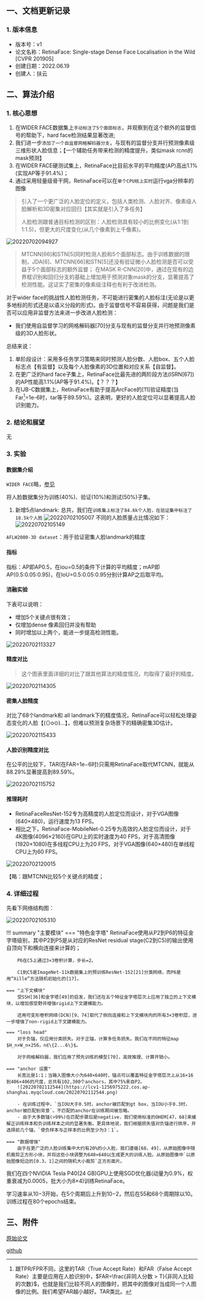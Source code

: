 ## 一、文档更新记录
### 1. 版本信息
- 版本号：v1
- 论文名称：RetinaFace: Single-stage Dense Face Localisation in the Wild [CVPR 201905]
- 创建日期：2022.06.19
- 创建人：扶云

## 二、算法介绍
### 1. 核心思想


1. 在WIDER FACE数据集上`手动标注了5个面部标志`，并观察到在这个额外的监督信号的帮助下，hard face检测结果显著改进;
2. 我们进一步`添加了一个自监督网格解码器分支`，与现有的监督分支并行预测像素级三维形状人脸信息；【一个辅助任务带来检测的精度提升，类似mask rcnn的mask预测】
3. 在WIDER FACE硬测试集上，RetinaFace比目前水平的平均精度(AP)高出1.1%(实现AP等于91.4%)；
4. 通过采用轻量级骨干网，RetinaFace可以在`单个CPU核上实时`运行vga分辨率的图像

> 引入了一个更广泛的人脸定位的定义，包括人类检测、人脸对齐、像素级人脸解析和3D密集对应回归【其实就是引入了多任务】
> 
> 人脸检测跟普通目标检测的区别：人脸检测具有较小的比例变化(从1:1到1:1.5)，但更大的尺度变化(从几个像素到上千像素)。


![20220702094927](https://lcv1-1256975222.cos.ap-shanghai.myqcloud.com/20220702094927.png)

> MTCNN[66]和STN[5]同时检测人脸和5个面部标志。由于训练数据的限制，JDA[6]、MTCNN[66]和STN[5]还没有验证微小人脸检测是否可以受益于5个面部标志的额外监督；
> 在MASK R-CNN[20]中，通过在现有的边界框识别和回归分支的基础上增加用于预测对象mask的分支，显著提高了检测性能。这证实了密集的像素级注释也有利于改进检测。

对于wider face的挑战性人脸检测任务，不可能进行密集的人脸标注(无论是以更多地标的形式还是以语义分段的形式)。由于监督信号不容易获得，问题是我们是否可以应用非监督方法来进一步改进人脸检测：

- 我们使用自监督学习的网格解码器[70]分支与现有的监督分支并行地预测像素级的3D人脸形状。

总结来说：

1. 单阶段设计：采用多任务学习策略来同时预测人脸分数、人脸box、五个人脸标志点【有监督】以及每个人脸像素的3D位置和对应关系【自监督】。
2. 在更广泛的hard face子集上，RetinaFace比最先进的两阶段方法(ISRN[67])的AP性能高1.1%(AP等于91.4%)。【？？？】
3. 在IJB-C数据集上，RetinaFace有助于提高ArcFace的[11]验证精度(当Far[^1]=1e-6时，tar等于89.59%)。这表明，更好的人脸定位可以显著提高人脸识别能力。


### 2. 结论和展望

无


### 3. 实验
#### 数据集介绍
`WIDER FACE`略，[参见](/精读/20220608-SCRFD-样本和计算重分配/#_3)

将人脸数据集分为训练(40%)、验证(10%)和测试(50%)子集。

1. 新增5点landmark: 总共，我们在`训练集上标注了84.6k个人脸，在验证集中标注了18.5k个人脸`
   ![20220702105007](https://lcv1-1256975222.cos.ap-shanghai.myqcloud.com/20220702105007.png)
   不同的人脸质量占比情况如下：
   ![20220702105149](https://lcv1-1256975222.cos.ap-shanghai.myqcloud.com/20220702105149.png)
   

`AFLW2000-3D dataset`：用于验证密集人脸landmark的精度

#### 指标

指标：AP即AP0.5，在iou=0.5的条件下计算的平均精度；mAP即AP(0.5:0.05:0.95)，在IoU=0.5:0.05:0.95分别计算AP之后取平均。

#### 消融实验
下表可以说明：

- 增加5个关键点很有效；
- 仅增加dense 像素回归并没有帮助
- 同时增加以上两个，能进一步提高检测性能。
  
![20220702113327](https://lcv1-1256975222.cos.ap-shanghai.myqcloud.com/20220702113327.png)

#### 精度对比

> 这个图表里面详细的对比了跟其他算法的精度情况，均取得了最好的精度。

![20220702114305](https://lcv1-1256975222.cos.ap-shanghai.myqcloud.com/20220702114305.png)


#### 密集人脸精度

对比了68个landmark和 all landmark下的精度情况，RetinaFace可以轻松处理姿态变化的人脸【(⊙o⊙)…】，但难以预测复杂场景下的精确密集3D估计。

![20220702115433](https://lcv1-1256975222.cos.ap-shanghai.myqcloud.com/20220702115433.png)

#### 人脸识别精度对比

在公平的比较下，TAR(在FAR=1e−6时)只需用RetinaFace取代MTCNN，就能从88.29%显著提高到89.59%。

![20220702115752](https://lcv1-1256975222.cos.ap-shanghai.myqcloud.com/20220702115752.png)

#### 推理耗时

- RetinaFaceResNet-152专为高精度的人脸定位而设计，对于VGA图像(640×480)，运行速度为13 FPS。
- 相比之下，RetinaFace-MobileNet-0.25专为高效的人脸定位而设计，对于4K图像(4096×2160)在GPU上的实时速度为40 FPS，对于高清图像(1920×1080)在多线程CPU上为20 FPS，对于VGA图像(640×480)在单线程CPU上为60 FPS。

![20220702120015](https://lcv1-1256975222.cos.ap-shanghai.myqcloud.com/20220702120015.png)

【略：跟MTCNN比较5个关键点的精度；

### 4. 详细过程

先看下网络结构图：

![20220702105310](https://lcv1-1256975222.cos.ap-shanghai.myqcloud.com/20220702105310.png)

!!! summary "主要模块"
    === "特色金字塔"
        RetinaFace使用从P2到P6的特征金字塔级别，其中P2到P5是从对应的ResNet residual stage(C2到C5)的输出使用自顶向下和横向连接来计算的；

        P6在C5上通过3×3卷积计算，步长=2。

        C1到C5是ImageNet-11k数据集上的预训练ResNet-152[21]分类网络，而P6是用“Xille”方法随机初始化的[17]。

    === "上下文模块"
        受SSH[36]和金字塔[49]的启发，我们还在五个特征金字塔层次上应用了独立的上下文模块，以增加感受野并增强rigid上下文建模能力。
        
        还用可变形卷积网络(DCN)[9，74]取代了侧向连接和上下文模块内的所有3×3卷积层，进一步增强了non-rigid上下文建模能力。
        
    === "loss head"
        对于负锚，仅应用分类损失。对于正锚，计算多任务损失。我们在不同的特征map $H_n×W_n×256，n∈\{2...6\}$。

        对于网格解码器，我们应用了预先训练的模型[70]，高效推理、计算开销小。

    === "anchor 设置"
        长宽比是1:1；当输入图像大小为640×640时，锚点可以覆盖特征金字塔层次上从16×16到406×406的尺度，总共有102,300个anchors，其中75%来自P2。
        ![20220702112544](https://lcv1-1256975222.cos.ap-shanghai.myqcloud.com/20220702112544.png)

        - 在训练过程中，`当IOU大于0.5时，anchor被匹配到gt box，当IOU小于0.3时，anchor被匹配到背景`。不匹配的anchor在训练期间被忽略。
        - 由于大多数锚(>99%)在匹配步骤后是negative，我们使用标准的OHEM[47，68]来缓解正训练样本和负训练样本之间的显著失衡。更具体地说，我们根据损失值对负锚进行排序，并选择前几个锚，`使负样本与正样本的比例至少为3：1`。

    === "数据增强"
        由于在更广泛的人脸训练集中大约有20%的小人脸，我们遵循[68，49]，从原始图像中随机裁剪正方形小块，并将这些小块调整为640×640以生成更大的训练人脸。从原始图像中`以原始图像短边的[0.3，1]之间的随机大小裁剪`正方形面片。


我们在四个NVIDIA Tesla P40(24 GB)GPU上使用SGD优化器(动量为0.9%，权重衰减为0.0005，批大小为8×4)训练RetinaFace。

学习速率从10−3开始，在5个周期后上升到10−2，然后在55和68个周期除以10。训练过程在80个epochs结束。

## 三、附件
[原始论文](https://arxiv.org/abs/1905.00641)

[github](https://github.com/deepinsight/insightface/tree/master/RetinaFace)

[^1]: 
    跟TPR/FPR不同，这里的TAR（True Accept Rate）和FAR（False Accept Rate）主要是应用在人脸识别中，$FAR=\frac{非同人分数 > T}{非同人比较的次数}$，也就是我们比较不同人的图像时，把其中的图像对当成同一个人图像的比例。我们希望FAR越小越好。TAR类比。